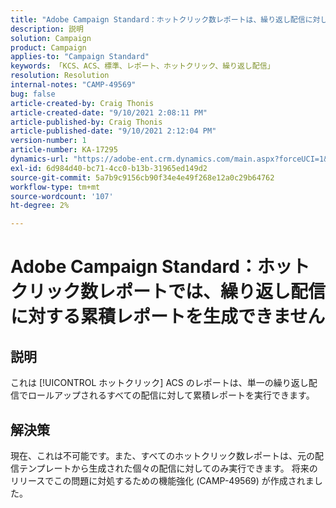 ```yaml
---
title: "Adobe Campaign Standard：ホットクリック数レポートは、繰り返し配信に対して累積レポートを生成できません"
description: 説明
solution: Campaign
product: Campaign
applies-to: "Campaign Standard"
keywords: 「KCS、ACS、標準、レポート、ホットクリック、繰り返し配信」
resolution: Resolution
internal-notes: "CAMP-49569"
bug: false
article-created-by: Craig Thonis
article-created-date: "9/10/2021 2:08:11 PM"
article-published-by: Craig Thonis
article-published-date: "9/10/2021 2:12:04 PM"
version-number: 1
article-number: KA-17295
dynamics-url: "https://adobe-ent.crm.dynamics.com/main.aspx?forceUCI=1&pagetype=entityrecord&etn=knowledgearticle&id=14217383-4012-ec11-b6e6-000d3a597bfc"
exl-id: 6d984d40-bc71-4cc0-b13b-31965ed149d2
source-git-commit: 5a7b9c9156cb90f34e4e49f268e12a0c29b64762
workflow-type: tm+mt
source-wordcount: '107'
ht-degree: 2%

---
```


# Adobe Campaign Standard：ホットクリック数レポートでは、繰り返し配信に対する累積レポートを生成できません

## 説明


これは [!UICONTROL ホットクリック] ACS のレポートは、単一の繰り返し配信でロールアップされるすべての配信に対して累積レポートを実行できます。


## 解決策


現在、これは不可能です。また、すべてのホットクリック数レポートは、元の配信テンプレートから生成された個々の配信に対してのみ実行できます。 将来のリリースでこの問題に対処するための機能強化 (CAMP-49569) が作成されました。
